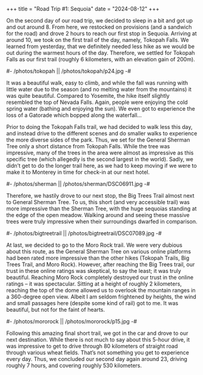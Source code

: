 +++
title = "Road Trip #1: Sequoia"
date = "2024-08-12"
+++


On the second day of our road trip, we decided to sleep in a bit and got up and out around 8. From here, we restocked on provisions (and a sandwich for the road) and drove 2 hours to reach our first stop in Sequoia. Arriving at around 10, we took on the first trail of the day, namely, Tokopah Falls. We learned from yesterday, that we definitely needed less hike as we would be out during the warmest hours of the day. Therefore, we settled for Tokopah Falls as our first trail (roughly 6 kilometers, with an elevation gain of 200m).  

#- /photos/tokopah || /photos/tokopah/p24.jpg -#

It was a beautiful walk, easy to climb, and while the fall was running with little water due to the season (and no melting water from the mountains) it was quite beautiful. Compared to Yosemite, the hike itself slightly resembled the top of Nevada Falls. Again, people were enjoying the cold spring water (bathing and enjoying the sun). We even got to experience the loss of a Gatorade which bopped along the waterfall…

Prior to doing the Tokopah Falls trail, we had decided to walk less this day, and instead drive to the different scenes and do smaller walks to experience the more diverse sides of the park. Thus, we set for the General Sherman Tree only a short distance from Tokopah Falls. While the tree was impressive, many of the trees in the area were almost as impressive as this specific tree (which allegedly is the second largest in the world). Sadly, we didn’t get to do the longer trail here, as we had to keep moving if we were to make it to Monterey in time for check-in at our next hotel.

#- /photos/sherman || /photos/sherman/DSC06911.jpg -#


Therefore, we hastily drove to our next stop, the Big Trees Trail almost next to General Sherman Tree. To us, this short (and very accessible trail) was more impressive than the Sherman Tree, with the huge sequoias standing at the edge of the open meadow. Walking around and seeing these massive trees were truly impressive when their surroundings dwarfed in comparison.

#- /photos/bigtreetrail || /photos/bigtreetrail/DSC07089.jpg -#

At last, we decided to go to the Moro Rock trail. We were very dubious about this route, as the General Sherman Tree on various online platforms had been rated more impressive than the other hikes (Tokopah Trails, Big Trees Trail, and Moro Rock). However, after reaching the Big Trees trail, our trust in these online ratings was skeptical, to say the least; it was truly beautiful. Reaching Moro Rock completely destroyed our trust in the online ratings – it was spectacular. Sitting at a height of roughly 2 kilometers, reaching the top of the dome allowed us to overlook the mountain ranges in a 360-degree open view. Albeit I am seldom frightened by heights, the wind and small passages here (despite some kind of rail) got to me. It was beautiful, but not for the faint of hearts.

#- /photos/mororock || /photos/mororock/p15.jpg -#

Following this amazing final short trail, we got in the car and drove to our next destination. While there is not much to say about this 5-hour drive, it was impressive to get to drive through 80 kilometers of straight road through various wheat fields. That’s not something you get to experience every day. Thus, we concluded our second day again around 23, driving roughly 7 hours, and covering roughly 530 kilometers.
